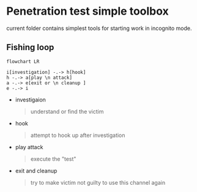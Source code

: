 # Penetration test simple toolbox
current folder contains simplest tools for starting work in incognito mode.

## Fishing loop
```mermaid
flowchart LR

i[investigation] -.-> h[hook] 
h -.-> a[play \n attack] 
a -.-> e[exit or \n cleanup ]
e -.-> i
```
* investigaion 
  > understand or find the victim
* hook
  > attempt to hook up after investigation
* play attack
  > execute the "test"
* exit and cleanup 
  > try to make victim not guilty to use this channel again 